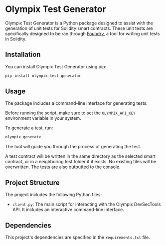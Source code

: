 # Olympix Test Generator

Olympix Test Generator is a Python package designed to assist with the generation of unit tests for Solidity smart contracts. These unit tests are specifically designed to be ran through [Foundry](https://book.getfoundry.sh/), a tool for writing unit tests in Solidity. 

## Installation

You can install Olympix Test Generator using pip:

```bash
pip install olympix-test-generator
```

## Usage

The package includes a command-line interface for generating tests.

Before running the script, make sure to set the `OLYMPIX_API_KEY` environment variable in your system.

To generate a test, run:

```bash
olympix generate
```

The tool will guide you through the process of generating the test. 

A test contract will be written in the same directory as the selected smart contract, or in a neighboring test folder if it exists. No existing files will be overwritten. The tests are also outputted to the console. 

## Project Structure

The project includes the following Python files:

- `client.py`: The main script for interacting with the Olympix DevSecTools API. It includes an interactive command-line interface.

## Dependencies

This project's dependencies are specified in the `requirements.txt` file.